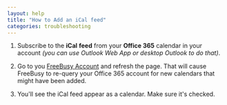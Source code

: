 ```yaml
---
layout: help
title: "How to Add an iCal feed"
categories: troubleshooting
---
```


 1. Subscribe to the **iCal** **feed** from your **Office 365** calendar in your account *(you can use Outlook Web App or desktop Outlook to do that)*.
 
 2. Go to you [FreeBusy Account](https://freebusy.io/account) and refresh the page. That will cause FreeBusy to re-query your Office 365 account for new calendars that might have been added. 
 
 3. You'll see the iCal feed appear as a calendar. Make sure it's checked.
 

